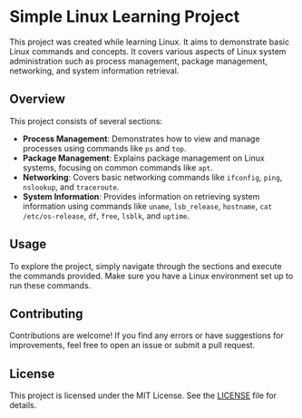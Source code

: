 # Simple Linux Learning Project

This project was created while learning Linux. It aims to demonstrate basic Linux commands and concepts. It covers various aspects of Linux system administration such as process management, package management, networking, and system information retrieval.

## Overview

This project consists of several sections:

- **Process Management**: Demonstrates how to view and manage processes using commands like `ps` and `top`.
- **Package Management**: Explains package management on Linux systems, focusing on common commands like `apt`.
- **Networking**: Covers basic networking commands like `ifconfig`, `ping`, `nslookup`, and `traceroute`.
- **System Information**: Provides information on retrieving system information using commands like `uname`, `lsb_release`, `hostname`, `cat /etc/os-release`, `df`, `free`, `lsblk`, and `uptime`.

## Usage

To explore the project, simply navigate through the sections and execute the commands provided. Make sure you have a Linux environment set up to run these commands.

## Contributing

Contributions are welcome! If you find any errors or have suggestions for improvements, feel free to open an issue or submit a pull request.

## License

This project is licensed under the MIT License. See the [LICENSE](LICENSE) file for details.
